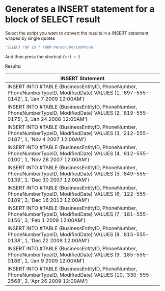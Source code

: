 # Generates a INSERT statement for a block of SELECT result

Select the script you want to convert the results in a INSERT statement wraped by single quotes

``` SQL
'SELECT TOP 10 * FROM Person.PersonPhone'
```

And then press the shortcut `Ctrl + 5`

Results:

| INSERT Statement |
| ---------------- |
| INSERT INTO #TABLE (BusinessEntityID, PhoneNumber, PhoneNumberTypeID, ModifiedDate) VALUES (1, '697-555-0142', 1, 'Jan  7 2009 12:00AM') |
| INSERT INTO #TABLE (BusinessEntityID, PhoneNumber, PhoneNumberTypeID, ModifiedDate) VALUES (2, '819-555-0175', 3, 'Jan 24 2008 12:00AM') |
| INSERT INTO #TABLE (BusinessEntityID, PhoneNumber, PhoneNumberTypeID, ModifiedDate) VALUES (3, '212-555-0187', 1, 'Nov  4 2007 12:00AM') |
| INSERT INTO #TABLE (BusinessEntityID, PhoneNumber, PhoneNumberTypeID, ModifiedDate) VALUES (4, '612-555-0100', 1, 'Nov 28 2007 12:00AM') |
| INSERT INTO #TABLE (BusinessEntityID, PhoneNumber, PhoneNumberTypeID, ModifiedDate) VALUES (5, '849-555-0139', 1, 'Dec 30 2007 12:00AM') |
| INSERT INTO #TABLE (BusinessEntityID, PhoneNumber, PhoneNumberTypeID, ModifiedDate) VALUES (6, '122-555-0189', 3, 'Dec 16 2013 12:00AM') |
| INSERT INTO #TABLE (BusinessEntityID, PhoneNumber, PhoneNumberTypeID, ModifiedDate) VALUES (7, '181-555-0156', 3, 'Feb  1 2009 12:00AM') |
| INSERT INTO #TABLE (BusinessEntityID, PhoneNumber, PhoneNumberTypeID, ModifiedDate) VALUES (8, '815-555-0138', 1, 'Dec 22 2008 12:00AM') |
| INSERT INTO #TABLE (BusinessEntityID, PhoneNumber, PhoneNumberTypeID, ModifiedDate) VALUES (9, '185-555-0186', 1, 'Jan  9 2009 12:00AM') |
| INSERT INTO #TABLE (BusinessEntityID, PhoneNumber, PhoneNumberTypeID, ModifiedDate) VALUES (10, '330-555-2568', 3, 'Apr 26 2009 12:00AM') |
